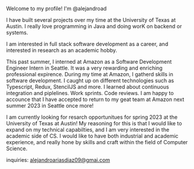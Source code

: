 Welcome to my profile! I'm @alejandroad

I have built several projects over my time at the University of Texas at Austin. I really love programming in Java and doing worK on backend or systems.

I am interested in full stack software development as a career, and interested in research as an academic hobby.

This past summer, I interned at Amazon as a Software Development Engineer Intern in Seattle. It was a very rewarding and enriching professional expirence. During my time at Amazon, I gatherd skills in software development. I caught up on different technologies such as Typescript, Redux, StencilJS and more. I learned about continuous integration and piplelines. Work sprints. Code reviews. I am happy to accounce that I have accepted to return to my geat team at Amazon next summer 2023 in Seattle once more!

I am currently looking for resarch opportunitues for spring 2023 at the University of Texas at Austin! My reasoning for this is that I would like to expand on my technical capabilties, and I am very interested in the academic side of CS. I would like to have both industrial and academic experience, and really hone by skills and craft within the field of Computer Science.

inquiries: alejandroariasdiaz09@gmai.com

<!---
alejandroad/alejandroad is a ✨ special ✨ repository because its `README.md` (this file) appears on your GitHub profile.
You can click the Preview link to take a look at your changes.
--->
